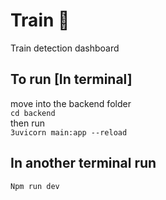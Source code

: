 # Train 🚉
Train detection dashboard

## To run [In terminal]
move into the backend folder <br/>
`cd backend` <br/>
then run <br/>
`3uvicorn main:app --reload`

## In another terminal run 
`Npm run dev`
